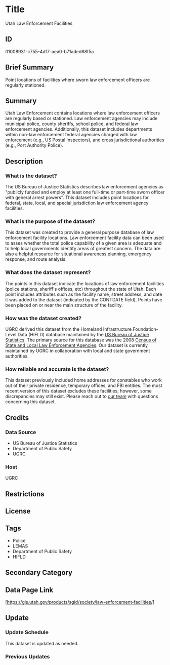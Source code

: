 # Title

Utah Law Enforcement Facilities

## ID

01008931-c755-4df7-aea0-b71aded68f5a

## Brief Summary

Point locations of facilities where sworn law enforcement officers are regularly stationed.

## Summary

Utah Law Enforcement contains locations where law enforcement officers are regularly based or stationed. Law enforcement agencies may include municipal police, county sheriffs, school police, and federal law enforcement agencies. Additionally, this dataset includes departments within non-law enforcement federal agencies charged with law enforcement (e.g., US Postal Inspectors), and cross jurisdictional authorities (e.g., Port Authority Police).

## Description

### What is the dataset?

The US Bureau of Justice Statistics describes law enforcement agencies as "publicly funded and employ at least one full-time or part-time sworn officer with general arrest powers". This dataset includes point locations for federal, state, local, and special jurisdiction law enforcement agency facilities.

### What is the purpose of the dataset?

This dataset was created to provide a general purpose database of law enforcement facility locations. Law enforcement facility data can been used to asses whether the total police capability of a given area is adequate and to help local governments identify areas of greatest concern. The data are also a helpful resource for situational awareness planning, emergency response, and route analysis.

### What does the dataset represent?

The points in this dataset indicate the locations of law enforcement facilities (police stations, sheriff's offices, etc) throughout the state of Utah. Each point includes attributes such as the facility name, street address, and date it was added to the dataset (indicated by the CONTDATE field). Points have been placed on or near the main structure of the facility.

### How was the dataset created?

UGRC derived this dataset from the Homeland Infrastructure Foundation-Level Data (HIFLD) database maintained by the [US Bureau of Justice Statistics](https://bjs.ojp.gov/). The primary source for this database was the 2008 [Census of State and Local Law Enforcement Agencies](https://bjs.ojp.gov/library/publications/census-state-and-local-law-enforcement-agencies-2008). Our dataset is currently maintained by UGRC in collaboration with local and state government authorities.

### How reliable and accurate is the dataset?

This dataset previously included home addresses for constables who work out of their private residence, temporary offices, and FBI entities. The most recent version of this dataset excludes these facilities; however, some discrepancies may still exist. Please reach out to [our team](https://gis.utah.gov/contact/) with questions concerning this dataset.

## Credits

### Data Source

- US Bureau of Justice Statistics
- Department of Public Safety
- UGRC

### Host

UGRC

## Restrictions

## License

## Tags

- Police
- LEMAS
- Department of Public Safety
- HIFLD

## Secondary Category

## Data Page Link

[https://gis.utah.gov/products/sgid/society/law-enforcement-facilities/]

## Update

### Update Schedule

This dataset is updated as needed.

### Previous Updates
